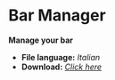 # Bar Manager
**Manage your bar**

- **File language:** *Italian*
- **Download:** *[Click here](https://github.com/DyBlok27/bar-manager/releases/tag/bar-manager)*
